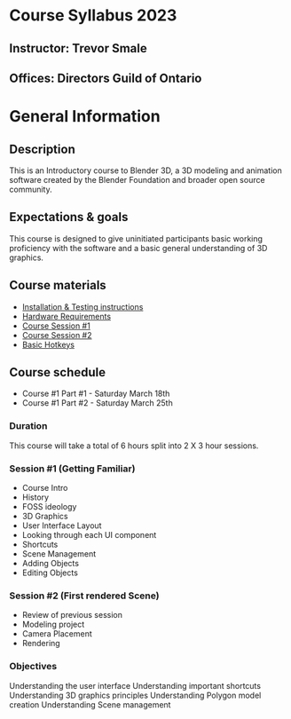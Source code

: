 # Course Syllabus 2023

## Instructor: Trevor Smale
## Offices: Directors Guild of Ontario

# General Information

## Description

This is an Introductory course to Blender 3D, a 3D modeling and animation software created by the Blender Foundation and broader open source community. 

## Expectations & goals

This course is designed to give uninitiated participants basic working proficiency with the software and a basic general understanding of 3D graphics. 

## Course materials

* [Installation & Testing instructions](Install_and_Test.MD)
* [Hardware Requirements](Hardware_requirements.MD)
* [Course Session #1](Session1.MD)
* [Course Session #2](Session2.MD)
* [Basic Hotkeys](Shortcuts.MD)

## Course schedule

* Course #1 Part #1 - Saturday March 18th
* Course #1 Part #2 - Saturday March 25th

### Duration

This course will take a total of 6 hours split into 2 X 3 hour sessions.

### Session #1 (Getting Familiar)

* Course Intro
* History
* FOSS ideology
* 3D Graphics
* User Interface Layout
* Looking through each UI component
* Shortcuts
* Scene Management
* Adding Objects
* Editing Objects

### Session #2 (First rendered Scene)

* Review of previous session
* Modeling project 
* Camera Placement
* Rendering

### Objectives

Understanding the user interface
Understanding important shortcuts
Understanding 3D graphics principles
Understanding Polygon model creation
Understanding Scene management



